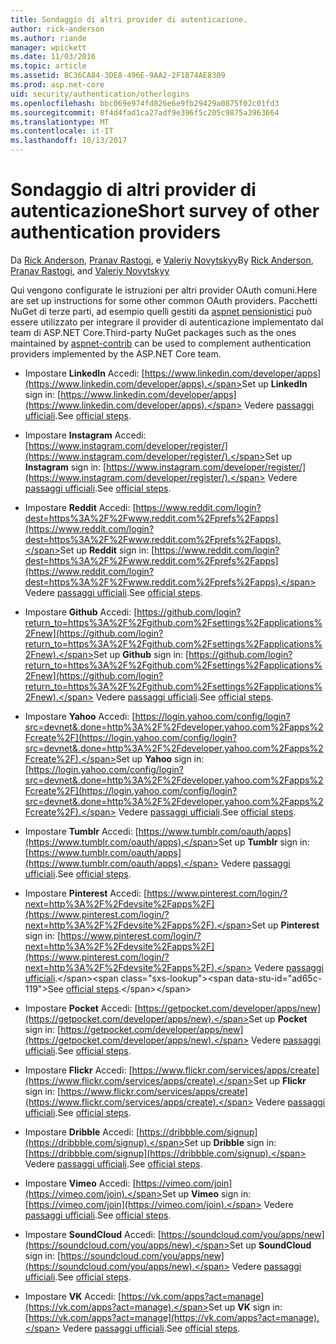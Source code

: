 ```yaml
---
title: Sondaggio di altri provider di autenticazione.
author: rick-anderson
ms.author: riande
manager: wpickett
ms.date: 11/03/2016
ms.topic: article
ms.assetid: BC36CA84-3DE8-496E-9AA2-2F1B74AE8309
ms.prod: asp.net-core
uid: security/authentication/otherlogins
ms.openlocfilehash: bbc069e974fd826e6e9fb29429a0875f02c01fd3
ms.sourcegitcommit: 8f4d4fad1ca27adf9e396f5c205c9875a3963664
ms.translationtype: MT
ms.contentlocale: it-IT
ms.lasthandoff: 10/13/2017
---
```

# <a name="short-survey-of-other-authentication-providers"></a><span data-ttu-id="ad65c-102">Sondaggio di altri provider di autenticazione</span><span class="sxs-lookup"><span data-stu-id="ad65c-102">Short survey of other authentication providers</span></span>

<a name="security-authentication-other-logins"></a>

<span data-ttu-id="ad65c-103">Da [Rick Anderson](https://twitter.com/RickAndMSFT), [Pranav Rastogi](https://github.com/rustd), e [Valeriy Novytskyy](https://github.com/01binary)</span><span class="sxs-lookup"><span data-stu-id="ad65c-103">By [Rick Anderson](https://twitter.com/RickAndMSFT), [Pranav Rastogi](https://github.com/rustd), and [Valeriy Novytskyy](https://github.com/01binary)</span></span>

<span data-ttu-id="ad65c-104">Qui vengono configurate le istruzioni per altri provider OAuth comuni.</span><span class="sxs-lookup"><span data-stu-id="ad65c-104">Here are set up instructions for some other common OAuth providers.</span></span> <span data-ttu-id="ad65c-105">Pacchetti NuGet di terze parti, ad esempio quelli gestiti da [aspnet pensionistici](https://www.nuget.org/packages?q=owners%3Aaspnet-contrib+title%3AOAuth) può essere utilizzato per integrare il provider di autenticazione implementato dal team di ASP.NET Core.</span><span class="sxs-lookup"><span data-stu-id="ad65c-105">Third-party NuGet packages such as the ones maintained by [aspnet-contrib](https://www.nuget.org/packages?q=owners%3Aaspnet-contrib+title%3AOAuth) can be used to complement authentication providers implemented by the ASP.NET Core team.</span></span>

* <span data-ttu-id="ad65c-106">Impostare **LinkedIn** Accedi: [https://www.linkedin.com/developer/apps](https://www.linkedin.com/developer/apps).</span><span class="sxs-lookup"><span data-stu-id="ad65c-106">Set up **LinkedIn** sign in: [https://www.linkedin.com/developer/apps](https://www.linkedin.com/developer/apps).</span></span> <span data-ttu-id="ad65c-107">Vedere [passaggi ufficiali](https://developer.linkedin.com/docs/oauth2).</span><span class="sxs-lookup"><span data-stu-id="ad65c-107">See [official steps](https://developer.linkedin.com/docs/oauth2).</span></span>

* <span data-ttu-id="ad65c-108">Impostare **Instagram** Accedi: [https://www.instagram.com/developer/register/](https://www.instagram.com/developer/register/).</span><span class="sxs-lookup"><span data-stu-id="ad65c-108">Set up **Instagram** sign in: [https://www.instagram.com/developer/register/](https://www.instagram.com/developer/register/).</span></span> <span data-ttu-id="ad65c-109">Vedere [passaggi ufficiali](https://www.instagram.com/developer/authentication/).</span><span class="sxs-lookup"><span data-stu-id="ad65c-109">See [official steps](https://www.instagram.com/developer/authentication/).</span></span>

* <span data-ttu-id="ad65c-110">Impostare **Reddit** Accedi: [https://www.reddit.com/login?dest=https%3A%2F%2Fwww.reddit.com%2Fprefs%2Fapps](https://www.reddit.com/login?dest=https%3A%2F%2Fwww.reddit.com%2Fprefs%2Fapps).</span><span class="sxs-lookup"><span data-stu-id="ad65c-110">Set up **Reddit** sign in: [https://www.reddit.com/login?dest=https%3A%2F%2Fwww.reddit.com%2Fprefs%2Fapps](https://www.reddit.com/login?dest=https%3A%2F%2Fwww.reddit.com%2Fprefs%2Fapps).</span></span> <span data-ttu-id="ad65c-111">Vedere [passaggi ufficiali](https://github.com/reddit/reddit/wiki/OAuth2-Quick-Start-Example).</span><span class="sxs-lookup"><span data-stu-id="ad65c-111">See [official steps](https://github.com/reddit/reddit/wiki/OAuth2-Quick-Start-Example).</span></span>

* <span data-ttu-id="ad65c-112">Impostare **Github** Accedi: [https://github.com/login?return_to=https%3A%2F%2Fgithub.com%2Fsettings%2Fapplications%2Fnew](https://github.com/login?return_to=https%3A%2F%2Fgithub.com%2Fsettings%2Fapplications%2Fnew).</span><span class="sxs-lookup"><span data-stu-id="ad65c-112">Set up **Github** sign in: [https://github.com/login?return_to=https%3A%2F%2Fgithub.com%2Fsettings%2Fapplications%2Fnew](https://github.com/login?return_to=https%3A%2F%2Fgithub.com%2Fsettings%2Fapplications%2Fnew).</span></span> <span data-ttu-id="ad65c-113">Vedere [passaggi ufficiali](https://developer.github.com/v3/oauth/).</span><span class="sxs-lookup"><span data-stu-id="ad65c-113">See [official steps](https://developer.github.com/v3/oauth/).</span></span>

* <span data-ttu-id="ad65c-114">Impostare **Yahoo** Accedi: [https://login.yahoo.com/config/login?src=devnet&.done=http%3A%2F%2Fdeveloper.yahoo.com%2Fapps%2Fcreate%2F](https://login.yahoo.com/config/login?src=devnet&.done=http%3A%2F%2Fdeveloper.yahoo.com%2Fapps%2Fcreate%2F).</span><span class="sxs-lookup"><span data-stu-id="ad65c-114">Set up **Yahoo** sign in: [https://login.yahoo.com/config/login?src=devnet&.done=http%3A%2F%2Fdeveloper.yahoo.com%2Fapps%2Fcreate%2F](https://login.yahoo.com/config/login?src=devnet&.done=http%3A%2F%2Fdeveloper.yahoo.com%2Fapps%2Fcreate%2F).</span></span> <span data-ttu-id="ad65c-115">Vedere [passaggi ufficiali](https://developer.yahoo.com/bbauth/user.html).</span><span class="sxs-lookup"><span data-stu-id="ad65c-115">See [official steps](https://developer.yahoo.com/bbauth/user.html).</span></span>

* <span data-ttu-id="ad65c-116">Impostare **Tumblr** Accedi: [https://www.tumblr.com/oauth/apps](https://www.tumblr.com/oauth/apps).</span><span class="sxs-lookup"><span data-stu-id="ad65c-116">Set up **Tumblr** sign in: [https://www.tumblr.com/oauth/apps](https://www.tumblr.com/oauth/apps).</span></span> <span data-ttu-id="ad65c-117">Vedere [passaggi ufficiali](https://www.tumblr.com/docs/api/v2#auth).</span><span class="sxs-lookup"><span data-stu-id="ad65c-117">See [official steps](https://www.tumblr.com/docs/api/v2#auth).</span></span>

* <span data-ttu-id="ad65c-118">Impostare **Pinterest** Accedi: [https://www.pinterest.com/login/?next=http%3A%2F%2Fdevsite%2Fapps%2F](https://www.pinterest.com/login/?next=http%3A%2F%2Fdevsite%2Fapps%2F).</span><span class="sxs-lookup"><span data-stu-id="ad65c-118">Set up **Pinterest** sign in: [https://www.pinterest.com/login/?next=http%3A%2F%2Fdevsite%2Fapps%2F](https://www.pinterest.com/login/?next=http%3A%2F%2Fdevsite%2Fapps%2F).</span></span> <span data-ttu-id="ad65c-119">Vedere [passaggi ufficiali](https://developers.pinterest.com/docs/api/overview/?).</span><span class="sxs-lookup"><span data-stu-id="ad65c-119">See [official steps](https://developers.pinterest.com/docs/api/overview/?).</span></span>

* <span data-ttu-id="ad65c-120">Impostare **Pocket** Accedi: [https://getpocket.com/developer/apps/new](https://getpocket.com/developer/apps/new).</span><span class="sxs-lookup"><span data-stu-id="ad65c-120">Set up **Pocket** sign in: [https://getpocket.com/developer/apps/new](https://getpocket.com/developer/apps/new).</span></span> <span data-ttu-id="ad65c-121">Vedere [passaggi ufficiali](https://getpocket.com/developer/docs/authentication).</span><span class="sxs-lookup"><span data-stu-id="ad65c-121">See [official steps](https://getpocket.com/developer/docs/authentication).</span></span>

* <span data-ttu-id="ad65c-122">Impostare **Flickr** Accedi: [https://www.flickr.com/services/apps/create](https://www.flickr.com/services/apps/create).</span><span class="sxs-lookup"><span data-stu-id="ad65c-122">Set up **Flickr** sign in: [https://www.flickr.com/services/apps/create](https://www.flickr.com/services/apps/create).</span></span> <span data-ttu-id="ad65c-123">Vedere [passaggi ufficiali](https://www.flickr.com/services/api/auth.oauth.html).</span><span class="sxs-lookup"><span data-stu-id="ad65c-123">See [official steps](https://www.flickr.com/services/api/auth.oauth.html).</span></span>

* <span data-ttu-id="ad65c-124">Impostare **Dribble** Accedi: [https://dribbble.com/signup](https://dribbble.com/signup).</span><span class="sxs-lookup"><span data-stu-id="ad65c-124">Set up **Dribble** sign in: [https://dribbble.com/signup](https://dribbble.com/signup).</span></span> <span data-ttu-id="ad65c-125">Vedere [passaggi ufficiali](http://developer.dribbble.com/v1/oauth/).</span><span class="sxs-lookup"><span data-stu-id="ad65c-125">See [official steps](http://developer.dribbble.com/v1/oauth/).</span></span>

* <span data-ttu-id="ad65c-126">Impostare **Vimeo** Accedi: [https://vimeo.com/join](https://vimeo.com/join).</span><span class="sxs-lookup"><span data-stu-id="ad65c-126">Set up **Vimeo** sign in: [https://vimeo.com/join](https://vimeo.com/join).</span></span> <span data-ttu-id="ad65c-127">Vedere [passaggi ufficiali](https://developer.vimeo.com/api/authentication).</span><span class="sxs-lookup"><span data-stu-id="ad65c-127">See [official steps](https://developer.vimeo.com/api/authentication).</span></span>

* <span data-ttu-id="ad65c-128">Impostare **SoundCloud** Accedi: [https://soundcloud.com/you/apps/new](https://soundcloud.com/you/apps/new).</span><span class="sxs-lookup"><span data-stu-id="ad65c-128">Set up **SoundCloud** sign in: [https://soundcloud.com/you/apps/new](https://soundcloud.com/you/apps/new).</span></span> <span data-ttu-id="ad65c-129">Vedere [passaggi ufficiali](https://developers.soundcloud.com/blog/we-love-oauth-2).</span><span class="sxs-lookup"><span data-stu-id="ad65c-129">See [official steps](https://developers.soundcloud.com/blog/we-love-oauth-2).</span></span>

* <span data-ttu-id="ad65c-130">Impostare **VK** Accedi: [https://vk.com/apps?act=manage](https://vk.com/apps?act=manage).</span><span class="sxs-lookup"><span data-stu-id="ad65c-130">Set up **VK** sign in: [https://vk.com/apps?act=manage](https://vk.com/apps?act=manage).</span></span> <span data-ttu-id="ad65c-131">Vedere [passaggi ufficiali](https://vk.com/pages?oid=-17680044&p=Authorizing_Sites).</span><span class="sxs-lookup"><span data-stu-id="ad65c-131">See [official steps](https://vk.com/pages?oid=-17680044&p=Authorizing_Sites).</span></span>
